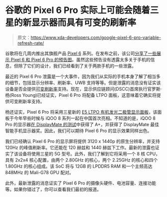 # 谷歌的 Pixel 6 Pro 实际上可能会随着三星的新显示器而具有可变的刷新率

> 原文：<https://www.xda-developers.com/google-pixel-6-pro-variable-refresh-rate/>

谷歌将在几周内推出其旗舰产品 [Pixel 6](https://www.xda-developers.com/google-pixel-6/) 系列。在发布之前，该公司[分享了一些展示 Pixel 6 和 Pixel 6 Pro 的预告图](https://www.xda-developers.com/pixel-6-teaser/)。虽然这些预告没有透露太多关于手机的信息，但除了它们的设计，我们已经看到了关于两款手机的一些泄露。

最近的 Pixel 6 Pro 泄露是一个大事件，因为我们从实际的手机本身了解了相当多的细节，包括显示分辨率、刷新率、UWB 支持等等。但是泄露的消息没有证实该设备是否会提供[可变刷新率](https://www.xda-developers.com/smartphone-display-refresh-rates-explained/)支持。现在，显示供应链顾问(DSCC)首席执行官罗斯·杨(Ross Young)已经证实，Pixel 6 Pro 将配备 LTPO 面板，这意味着它确实将提供可变刷新率支持。

杨还证实，Pixel 6 Pro 将采用三星新的 [E5 LTPO 有机发光二极管显示面板](https://www.sammobile.com/news/samsungs-e5-ltpo-oled-display-tops-performance-charts/)，该面板于今年早些时候与 iQOO 8 系列一起在中国首次亮相。不知道的是，iQOO 8 Pro 的显示器[在 DisplayMate 的测试](https://www.displaymate.com/iQOO_8Pro_ShootOut_1Q.htm)中获得了 A+，并获得了 DisplayMate 最佳智能手机显示器奖。因此，我们可以期待 Pixel 6 Pro 的显示效果同样出色。

我们已经确认 Pixel 6 Pro 的显示屏将提供 3120 x 1440p 的原生分辨率，并支持 120Hz 的峰值刷新率。它还能在 120 赫兹和 1440 赫兹下工作。最新的泄露也证实了该设备将使用三星的 5G 型号。此外，我们了解到它将采用一个 8 核 CPU，具有 2x2x4 核心配置，由两个 2.80GHz 的核心，两个 2.25GHz 的核心和四个 1.80GHz 的核心组成。该 SoC 将与 12GB 的 LPDDR5 RAM 和一个主频高达 848MHz 的 Mali-G78 GPU 配对。

此外，最新泄露的消息证实了 Pixel 6 Pro 的摄像头硬件、电池容量、连接功能等。如果你错过了，你可以查看我们最初的报道。